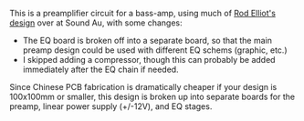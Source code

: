 This is a preamplifier circuit for a bass-amp, using much of [Rod Elliot's design](https://sound-au.com/project152-1.htm) over at Sound Au, with some changes:

* The EQ board is broken off into a separate board, so that the main preamp design could be used with different EQ schems (graphic, etc.)
* I skipped adding a compressor, though this can probably be added immediately after the EQ chain if needed.

Since Chinese PCB fabrication is dramatically cheaper if your design is 100x100mm or smaller, this design is broken up into separate boards for the preamp, linear power supply (+/-12V), and EQ stages.

